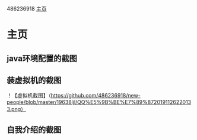 486236918 <a href="https://github.com/486236918/" target="_blank">主页</a>
# 主页
## java环境配置的截图
## 装虚拟机的截图
！【虚拟机截图】（https://github.com/486236918/new-people/blob/master/19638ljl/QQ%E5%9B%BE%E7%89%8720191126220133.png）
## 自我介绍的截图

